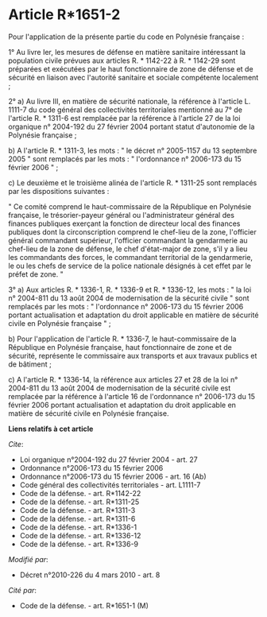 # Article R*1651-2

Pour l'application de la présente partie du code en Polynésie française : 

1° Au livre Ier, les mesures de défense en matière sanitaire intéressant la population civile prévues aux articles R. *
1142-22 à R. * 1142-29 sont préparées et exécutées par le haut fonctionnaire de zone de défense et de sécurité en liaison
avec l'autorité sanitaire et sociale compétente localement ; 

2° a) Au livre III, en matière de sécurité nationale, la référence à l'article L. 1111-7 du code général des collectivités
territoriales mentionné au 7° de l'article R. * 1311-6 est remplacée par la référence à l'article 27 de la loi organique n°
2004-192 du 27 février 2004 portant statut d'autonomie de la Polynésie française ; 

b) A l'article R. * 1311-3, les mots : " le décret n° 2005-1157 du 13 septembre 2005 " sont remplacés par les mots : "
l'ordonnance n° 2006-173 du 15 février 2006 " ; 

c) Le deuxième et le troisième alinéa de l'article R. * 1311-25 sont remplacés par les dispositions suivantes : 

" Ce comité comprend le haut-commissaire de la République en Polynésie française, le trésorier-payeur général ou
l'administrateur général des finances publiques exerçant la fonction de directeur local des finances publiques dont la
circonscription comprend le chef-lieu de la zone, l'officier général commandant supérieur, l'officier commandant la
gendarmerie au chef-lieu de la zone de défense, le chef d'état-major de zone, s'il y a lieu les commandants des forces, le
commandant territorial de la gendarmerie, le ou les chefs de service de la police nationale désignés à cet effet par le
préfet de zone. " 

3° a) Aux articles R. * 1336-1, R. * 1336-9 et R. * 1336-12, les mots : " la loi n° 2004-811 du 13 août 2004 de modernisation
de la sécurité civile " sont remplacés par les mots : " l'ordonnance n° 2006-173 du 15 février 2006 portant actualisation et
adaptation du droit applicable en matière de sécurité civile en Polynésie française " ; 

b) Pour l'application de l'article R. * 1336-7, le haut-commissaire de la République en Polynésie française, haut
fonctionnaire de zone et de sécurité, représente le commissaire aux transports et aux travaux publics et de bâtiment ; 

c) A l'article R. * 1336-14, la référence aux articles 27 et 28 de la loi n° 2004-811 du 13 août 2004 de modernisation de la
sécurité civile est remplacée par la référence à l'article 16 de l'ordonnance n° 2006-173 du 15 février 2006 portant
actualisation et adaptation du droit applicable en matière de sécurité civile en Polynésie française.

**Liens relatifs à cet article**

_Cite_:

  - Loi organique n°2004-192 du 27 février 2004 - art. 27
  - Ordonnance n°2006-173 du 15 février 2006
  - Ordonnance n°2006-173 du 15 février 2006 - art. 16 (Ab)
  - Code général des collectivités territoriales - art. L1111-7
  - Code de la défense. - art. R*1142-22
  - Code de la défense. - art. R*1311-25
  - Code de la défense. - art. R*1311-3
  - Code de la défense. - art. R*1311-6
  - Code de la défense. - art. R*1336-1
  - Code de la défense. - art. R*1336-12
  - Code de la défense. - art. R*1336-9

_Modifié par_:

  - Décret n°2010-226 du 4 mars 2010 - art. 8

_Cité par_:

  - Code de la défense. - art. R*1651-1 (M)
